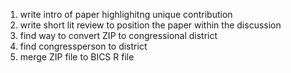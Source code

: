 1. write intro of paper highlighitng unique contribution
2. write short lit review to position the paper within the discussion
3. find way to convert ZIP to congressional district
4. find congressperson to district
5. merge ZIP file to BICS R file
